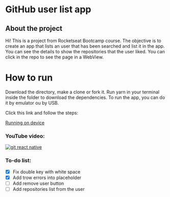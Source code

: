 # GitHub user list app
## About the project
Hi! This is a project from Rocketseat Bootcamp course.
The objective is to create an app that lists an user that has been searched and list it in the app. You can see the details to show the repositories that the user liked. You can click in the repo to see the page in a WebView.
# How to run

Download the directory, make a clone or fork it. Run yarn in your terminal inside the folder to download the dependencies. To run the app, you can do it by emulator ou by USB.

Click this link and follow the steps:

[Running on device](https://facebook.github.io/react-native/docs/running-on-device)

### YouTube video:

[![git react native](http://img.youtube.com/vi/0UN8E3eojkI/0.jpg)](http://www.youtube.com/watch?v=0UN8E3eojkI "git react native")


### To-do list:

 - [x] Fix double key with white space
 - [x] Add trow errors into placeholder
 - [ ] Add remove user button
 - [ ] Add repositories list from the user
